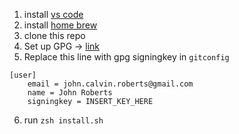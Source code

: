 1. install [vs code](https://code.visualstudio.com/download)
1. install [home brew](https://brew.sh/)
1. clone this repo
1. Set up GPG -> [link](https://blog.nemit.fi/verify-your-github-commits-2fb42bff6048)
1. Replace this line with gpg signingkey in `gitconfig`
```
[user]
	email = john.calvin.roberts@gmail.com
	name = John Roberts
	signingkey = INSERT_KEY_HERE
```
6. run `zsh install.sh`
